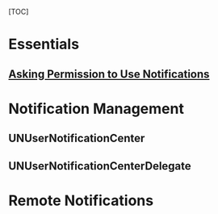 [TOC]

# Essentials

## [Asking Permission to Use Notifications](https://developer.apple.com/documentation/usernotifications/asking_permission_to_use_notifications)



# Notification Management

## UNUserNotificationCenter



## UNUserNotificationCenterDelegate





# Remote Notifications

